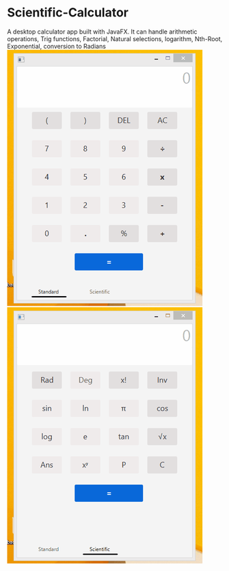 # Scientific-Calculator
A desktop calculator app built with JavaFX. It can handle arithmetic operations, Trig functions, Factorial, Natural selections, logarithm, Nth-Root, Exponential, conversion to Radians 
![Demo 1](sciCalculator.gif)
![Demo 2](sciCalculator2.gif)
